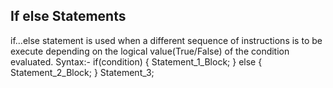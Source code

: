 If else Statements
---------------------
if...else statement is used when a different sequence of instructions is to be execute depending on the logical value(True/False) of the condition evaluated.
Syntax:-
    if(condition)
        {
            Statement_1_Block;
        }
    else
        {
            Statement_2_Block;
        }
    Statement_3;